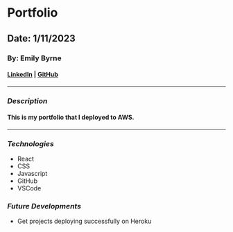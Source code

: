 # Portfolio

## Date: 1/11/2023

### By: Emily Byrne

#### [LinkedIn](https://www.linkedin.com/in/emilybyrne3/) | [GitHub](https://github.com/embyrne13)

---

### **_Description_**

#### This is my portfolio that I deployed to AWS.

---

### **_Technologies_**

- React
- CSS
- Javascript
- GitHub
- VSCode

### **_Future Developments_**

- Get projects deploying successfully on Heroku
